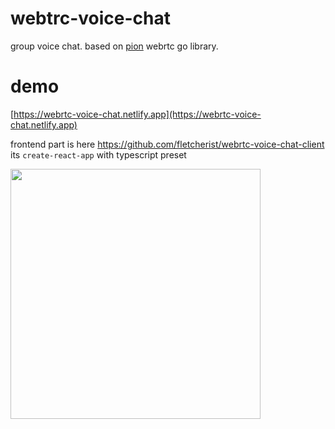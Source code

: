 # webtrc-voice-chat

group voice chat. based on [pion](https://github.com/pion/webrtc) webrtc go library.

# demo

[https://webrtc-voice-chat.netlify.app](https://webrtc-voice-chat.netlify.app)

frontend part is here https://github.com/fletcherist/webrtc-voice-chat-client its `create-react-app` with typescript preset

<img src="https://capture.chat/message/15fef35c9f729d77/16055d9409742d71eb5f38f1_604" height=400 />
